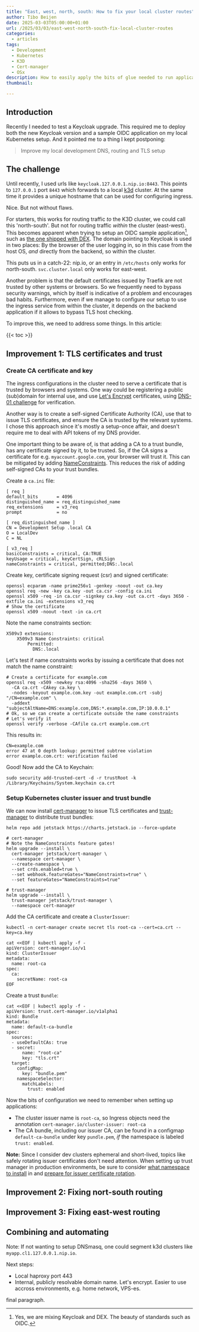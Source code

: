 ```yaml
---
title: "East, west, north, south: How to fix your local cluster routes"
author: Tibo Beijen
date: 2025-03-03T05:00:00+01:00
url: /2025/03/03/east-west-north-south-fix-local-cluster-routes
categories:
  - articles
tags:
  - Development
  - Kubernetes
  - K3D
  - Cert-manager
  - OSx
description: How to easily apply the bits of glue needed to run applications on local clusters without friction.
thumbnail: 

---
```


## Introduction

Recently I needed to test a Keycloak upgrade. This required me to deploy both the new Keycloak version and a sample OIDC application on my local Kubernetes setup. And it pointed me to a thing I kept postponing:

> Improve my local development DNS, routing and TLS setup

## The challenge

Until recently, I used urls like `keycloak.127.0.0.1.nip.io:8443`. This points to `127.0.0.1` port `8443` which forwards to a local [k3d]() cluster. At the same time it provides a unique hostname that can be used for configuring ingress. 

Nice. But not without flaws.

For starters, this works for routing traffic _to_ the K3D cluster, we could call this 'north-south'. But not for routing traffic _within_ the cluster (east-west). This becomes apparent when trying to setup an OIDC sample application[^footnote_oidc], such as [the one shipped with DEX](https://github.com/dexidp/dex/pkgs/container/example-app). The domain pointing to Keycloak is used in two places: By the browser of the user logging in, so in this case from the host OS, _and_ directly from the backend, so within the cluster. 

This puts us in a catch-22: nip.io, or an entry in `/etc/hosts` only works for north-south. `svc.cluster.local` only works for east-west. 

Another problem is that the default certificates issued by Traefik are not trusted by other systems or browsers. So we frequently need to bypass security warnings, which by itself is indicative of a problem and encourages bad habits. Furthermore, even if we manage to configure our setup to use the ingress service from within the cluster, it depends on the backend application if it allows to bypass TLS host checking.

To improve this, we need to address some things. In this article:

{{< toc >}}

## Improvement 1: TLS certificates and trust

### Create CA certificate and key

The ingress configurations in the cluster need to serve a certificate that is trusted by browsers and systems. One way could be registering a public (sub)domain for internal use, and use [Let's Encrypt](https://letsencrypt.org/) certificates, using [DNS-01 challenge](https://letsencrypt.org/docs/challenge-types/#dns-01-challenge) for verification.

Another way is to create a self-signed Certificate Authority (CA), use that to issue TLS certificates, and ensure the CA is trusted by the relevant systems. I chose this approach since it's mostly a setup-once affair, and doesn't require me to deal with API tokens of my DNS provider. 

One important thing to be aware of, is that adding a CA to a trust bundle, has any certificate signed by it, to be trusted. So, if the CA signs a certificate for e.g. `myaccount.google.com`, your browser will trust it. This can be mitigated by adding [NameConstraints](https://wiki.mozilla.org/CA:NameConstraints). This reduces the risk of adding self-signed CAs to your trust bundles.

Create a `ca.ini` file:

```
[ req ]
default_bits       = 4096
distinguished_name = req_distinguished_name
req_extensions     = v3_req
prompt             = no

[ req_distinguished_name ]
CN = Development Setup .local CA
O = LocalDev
C = NL

[ v3_req ]
basicConstraints = critical, CA:TRUE
keyUsage = critical, keyCertSign, cRLSign
nameConstraints = critical, permitted;DNS:.local
```

Create key, certificate signing request (csr) and signed certificate:

```
openssl ecparam -name prime256v1 -genkey -noout -out ca.key
openssl req -new -key ca.key -out ca.csr -config ca.ini
openssl x509 -req -in ca.csr -signkey ca.key -out ca.crt -days 3650 -extfile ca.ini -extensions v3_req
# Show the certificate
openssl x509 -noout -text -in ca.crt
```

Note the name constraints section:

```
X509v3 extensions:
    X509v3 Name Constraints: critical
        Permitted:
          DNS:.local
```

Let's test if name constraints works by issuing a certificate that does not match the name constraint:

```
# Create a certificate for example.com
openssl req -x509 -newkey rsa:4096 -sha256 -days 3650 \
  -CA ca.crt -CAkey ca.key \
  -nodes -keyout example.com.key -out example.com.crt -subj "/CN=example.com" \
  -addext "subjectAltName=DNS:example.com,DNS:*.example.com,IP:10.0.0.1"
# Ok, so we can create a certificate outside the name constraints
# Let's verify it
openssl verify -verbose -CAfile ca.crt example.com.crt
```

This results in:

```
CN=example.com
error 47 at 0 depth lookup: permitted subtree violation
error example.com.crt: verification failed
```

Good! Now add the CA to Keychain:

```
sudo security add-trusted-cert -d -r trustRoot -k /Library/Keychains/System.keychain ca.crt
```

### Setup Kubernetes cluster issuer and trust bundle

We can now install [cert-manager](https://cert-manager.io/docs/) to issue TLS certificates and [trust-manager](https://cert-manager.io/docs/trust/trust-manager/) to distribute trust bundles:

```
helm repo add jetstack https://charts.jetstack.io --force-update

# cert-manager
# Note the NameConstraints feature gates!
helm upgrade --install \
  cert-manager jetstack/cert-manager \
  --namespace cert-manager \
  --create-namespace \
  --set crds.enabled=true \
  --set webhook.featureGates="NameConstraints=true" \
  --set featureGates="NameConstraints=true"

# trust-manager
helm upgrade --install \
  trust-manager jetstack/trust-manager \
  --namespace cert-manager
```

Add the CA certificate and create a `ClusterIssuer`:

```
kubectl -n cert-manager create secret tls root-ca --cert=ca.crt --key=ca.key

cat <<EOF | kubectl apply -f -
apiVersion: cert-manager.io/v1
kind: ClusterIssuer
metadata:
  name: root-ca
spec:
  ca:
    secretName: root-ca
EOF
```

Create a trust `Bundle`:

```
cat <<EOF | kubectl apply -f -
apiVersion: trust.cert-manager.io/v1alpha1
kind: Bundle
metadata:
  name: default-ca-bundle
spec:
  sources:
  - useDefaultCAs: true
  - secret:
      name: "root-ca"
      key: "tls.crt"
  target:
    configMap:
      key: "bundle.pem"
    namespaceSelector:
      matchLabels:
        trust: enabled
```

Now the bits of configuration we need to remember when setting up applications:

* The cluster issuer name is `root-ca`, so Ingress objects need the annotation `cert-manager.io/cluster-issuer: root-ca`
* The CA bundle, including our issuer CA, can be found in a configmap `default-ca-bundle` under key `pundle.pem`, _if_ the namespace is labeled `trust: enabled`.

**Note:** Since I consider dev clusters ephemeral and short-lived, topics like safely rotating issuer certificates don't need attention. When setting up trust manager in production environments, be sure to consider [what namespace to install](https://cert-manager.io/docs/trust/trust-manager/installation/#trust-namespace) in and [prepare for issuer certificate rotation](https://cert-manager.io/docs/trust/trust-manager/#cert-manager-integration-intentionally-copying-ca-certificates).

## Improvement 2: Fixing nort-south routing

## Improvement 3: Fixing east-west routing




## Combining and automating







Note: If not wanting to setup DNSmasq, one could segment k3d clusters like `myapp.cl1.127.0.0.1.nip.io`. 

Next steps:

* Local haproxy port 443
* Internal, publicly resolvable domain name. Let's encrypt. Easier to use accross environments, e.g. home network, VPS-es.

final paragraph.

[^footnote_oidc]: Yes, we are mixing Keycloak and DEX. The beauty of standards such as OIDC.
